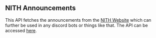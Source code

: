 ## NITH Announcements
This API fetches the announcements from the [NITH Website](https://www.nith.ac.in) which can further be used in any discord bots or things like that. The API can be accessed [here](https://nith-announcements.deta.dev/).